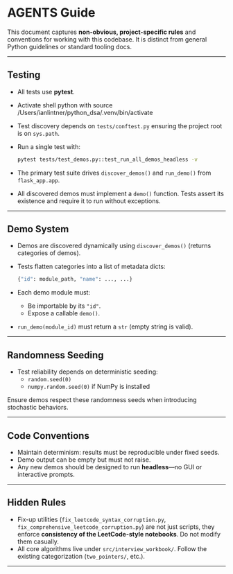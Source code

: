 # AGENTS Guide

This document captures **non-obvious, project-specific rules** and conventions for working with this codebase. It is distinct from general Python guidelines or standard tooling docs.

---

## Testing
- All tests use **pytest**.
- Activate shell python with source /Users/ianlintner/python_dsa/.venv/bin/activate
- Test discovery depends on `tests/conftest.py` ensuring the project root is on `sys.path`.
- Run a single test with:

  ```bash
  pytest tests/test_demos.py::test_run_all_demos_headless -v
  ```

- The primary test suite drives `discover_demos()` and `run_demo()` from `flask_app.app`.
- All discovered demos must implement a `demo()` function. Tests assert its existence and require it to run without exceptions.

---

## Demo System
- Demos are discovered dynamically using `discover_demos()` (returns categories of demos).
- Tests flatten categories into a list of metadata dicts:
  ```python
  {"id": module_path, "name": ..., ...}
  ```
- Each demo module must:
  - Be importable by its `"id"`.
  - Expose a callable `demo()`.

- `run_demo(module_id)` must return a `str` (empty string is valid).

---

## Randomness Seeding
- Test reliability depends on deterministic seeding:
  - `random.seed(0)`
  - `numpy.random.seed(0)` if NumPy is installed

Ensure demos respect these randomness seeds when introducing stochastic behaviors.

---

## Code Conventions
- Maintain determinism: results must be reproducible under fixed seeds.
- Demo output can be empty but must not raise.
- Any new demos should be designed to run **headless**—no GUI or interactive prompts.

---

## Hidden Rules
- Fix-up utilities (`fix_leetcode_syntax_corruption.py`, `fix_comprehensive_leetcode_corruption.py`) are not just scripts, they enforce **consistency of the LeetCode-style notebooks**. Do not modify them casually.
- All core algorithms live under `src/interview_workbook/`. Follow the existing categorization (`two_pointers/`, etc.).

---
